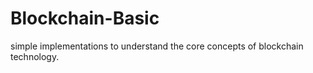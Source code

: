 # Blockchain-Basic
simple implementations to understand the core concepts of blockchain technology. 

